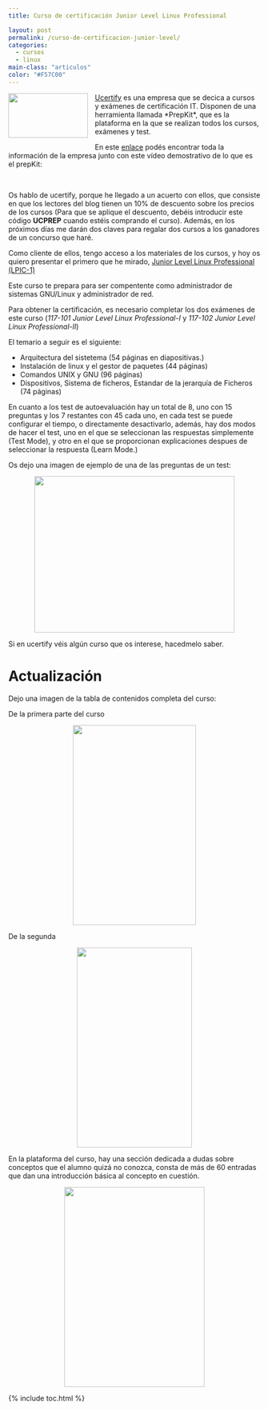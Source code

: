 ```yaml
---
title: Curso de certificación Junior Level Linux Professional

layout: post
permalink: /curso-de-certificacion-junior-level/
categories:
  - cursos
  - linux
main-class: "articulos"
color: "#F57C00"
---
```

<div class="separator" style="clear: both; text-align: center;">
<a href="https://1.bp.blogspot.com/-6G3ZpXioMHc/TzkNgUqcjRI/AAAAAAAACD8/uUNSJ9drHoM/s1600/Screenshot.png" imageanchor="1" style="clear:left; float:left;margin-right:1em; margin-bottom:1em"><img border="0" height="89" width="159" src="https://1.bp.blogspot.com/-6G3ZpXioMHc/TzkNgUqcjRI/AAAAAAAACD8/uUNSJ9drHoM/s400/Screenshot.png" /></a>
</div>
<a target="_blank" href="http://www.ucertify.com/">Ucertify</a> es una empresa que se decica a cursos y exámenes de certificación IT. Disponen de una herramienta llamada *PrepKit*, que es la plataforma en la que se realizan todos los cursos, exámenes y test.

En este <a target="_blank" href="http://www.ucertify.com/about/prepkit-tour.html">enlace</a> podés encontrar toda la información de la empresa junto con este vídeo demostrativo de lo que es el prepKit:

<center>
<br />
</center>
<!--ad-->

Os hablo de ucertify, porque he llegado a un acuerto con ellos, que consiste en que los lectores del blog tienen un 10% de descuento sobre los precios de los cursos (Para que se aplique el descuento, debéis introducir este código **UCPREP** cuando estéis comprando el curso). Además, en los próximos días me darán dos claves para regalar dos cursos a los ganadores de un concurso que haré.

Como cliente de ellos, tengo acceso a los materiales de los cursos, y hoy os quiero presentar el primero que he mirado, <a target="_blank" href="http://www.ucertify.com/certifications/LPI/lpic-1.html?af=algui91">Junior Level Linux Professional (LPIC-1)</a>

Este curso te prepara para ser compentente como administrador de sistemas GNU/Linux y administrador de red.

Para obtener la certificación, es necesario completar los dos exámenes de este curso (*117-101 Junior Level Linux Professional-I* y *117-102 Junior Level Linux Professional-II*)

El temario a seguir es el siguiente:

  * Arquitectura del sistetema (54 páginas en diapositivas.)
  * Instalación de linux y el gestor de paquetes (44 páginas)
  * Comandos UNIX y GNU (96 páginas)
  * Dispositivos, Sistema de ficheros, Estandar de la jerarquía de Ficheros (74 páginas)

En cuanto a los test de autoevaluación hay un total de 8, uno con 15 preguntas y los 7 restantes con 45 cada uno, en cada test se puede configurar el tiempo, o directamente desactivarlo, además, hay dos modos de hacer el test, uno en el que se seleccionan las respuestas simplemente (Test Mode), y otro en el que se proporcionan explicaciones despues de seleccionar la respuesta (Learn Mode.)

Os dejo una imagen de ejemplo de una de las preguntas de un test:

<div class="separator" style="clear: both; text-align: center;">
<a href="https://4.bp.blogspot.com/-NUpGin59K7U/TzkwJHsM7WI/AAAAAAAACEM/b5OGNlYGXRo/s1600/Screenshot-2.png" imageanchor="1" style="margin-left:1em; margin-right:1em"><img border="0" height="313" width="400" src="https://4.bp.blogspot.com/-NUpGin59K7U/TzkwJHsM7WI/AAAAAAAACEM/b5OGNlYGXRo/s400/Screenshot-2.png" /></a>
</div>

Si en ucertify véis algún curso que os interese, hacedmelo saber.

# Actualización

Dejo una imagen de la tabla de contenidos completa del curso:

De la primera parte del curso

<div class="separator" style="clear: both; text-align: center;">
<a href="https://1.bp.blogspot.com/-knp0IVITSos/TzuWiytgjeI/AAAAAAAACE0/HQI4GmK-wjw/s1600/Screenshot.png" imageanchor="1" style="margin-left:1em; margin-right:1em"><img border="0" height="400" width="246" src="https://1.bp.blogspot.com/-knp0IVITSos/TzuWiytgjeI/AAAAAAAACE0/HQI4GmK-wjw/s400/Screenshot.png" /></a>
</div>

De la segunda

<div class="separator" style="clear: both; text-align: center;">
<a href="https://2.bp.blogspot.com/-RGxpStRY1RQ/TzuZUDtYBWI/AAAAAAAACFU/eIqb3v2GTzA/s1600/Screenshot-3.png" imageanchor="1" style="margin-left:1em; margin-right:1em"><img border="0" height="400" width="230" src="https://2.bp.blogspot.com/-RGxpStRY1RQ/TzuZUDtYBWI/AAAAAAAACFU/eIqb3v2GTzA/s400/Screenshot-3.png" /></a>
</div>

En la plataforma del curso, hay una sección dedicada a dudas sobre conceptos que el alumno quizá no conozca, consta de más de 60 entradas que dan una introducción básica al concepto en cuestión.

<div class="separator" style="clear: both; text-align: center;">
<a href="https://1.bp.blogspot.com/-hA42RLMDjqk/TzuX2xt0zJI/AAAAAAAACFE/eGSZrP3wbKg/s1600/Screenshot-2.png" imageanchor="1" style="margin-left:1em; margin-right:1em"><img border="0" height="400" width="280" src="https://1.bp.blogspot.com/-hA42RLMDjqk/TzuX2xt0zJI/AAAAAAAACFE/eGSZrP3wbKg/s400/Screenshot-2.png" /></a>
</div>



{% include toc.html %}
